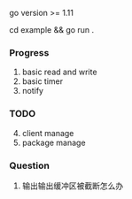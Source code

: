 go version >= 1.11

cd example && go run .

### Progress
1. basic read and write
2. basic timer
3. notify

### TODO 
4. client manage
5. package manage

### Question

1. 输出输出缓冲区被截断怎么办
